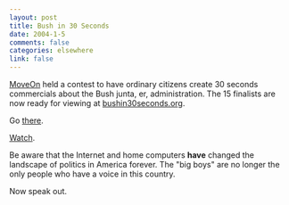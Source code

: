 ```yaml
--- 
layout: post
title: Bush in 30 Seconds
date: 2004-1-5
comments: false
categories: elsewhere
link: false
---
```

<a href="http://moveon.org" title="Move On">MoveOn</a> held a contest to have ordinary citizens create 30 seconds commercials about the Bush junta, er, administration. The 15 finalists are now ready for viewing at <a href="http://www.bushin30seconds.org/" title="Bush in 30 Seconds">bushin30seconds.org</a>.

Go <a href="http://www.bushin30seconds.org/" title="Bush in 30 Seconds">there</a>.

<a href="http://www.bushin30seconds.org/" title="Bush in 30 Seconds">Watch</a>.

Be aware that the Internet and home computers <strong>have</strong> changed the landscape of politics in America forever. The "big boys" are no longer the only people who have a voice in this country.

Now speak out.
